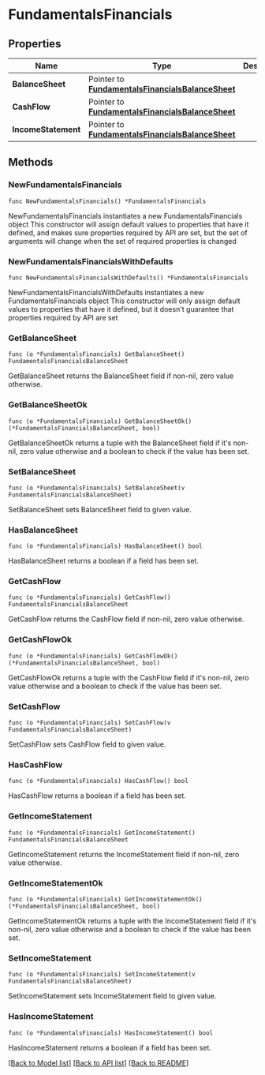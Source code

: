 # FundamentalsFinancials

## Properties

Name | Type | Description | Notes
------------ | ------------- | ------------- | -------------
**BalanceSheet** | Pointer to [**FundamentalsFinancialsBalanceSheet**](FundamentalsFinancialsBalanceSheet.md) |  | [optional] 
**CashFlow** | Pointer to [**FundamentalsFinancialsBalanceSheet**](FundamentalsFinancialsBalanceSheet.md) |  | [optional] 
**IncomeStatement** | Pointer to [**FundamentalsFinancialsBalanceSheet**](FundamentalsFinancialsBalanceSheet.md) |  | [optional] 

## Methods

### NewFundamentalsFinancials

`func NewFundamentalsFinancials() *FundamentalsFinancials`

NewFundamentalsFinancials instantiates a new FundamentalsFinancials object
This constructor will assign default values to properties that have it defined,
and makes sure properties required by API are set, but the set of arguments
will change when the set of required properties is changed

### NewFundamentalsFinancialsWithDefaults

`func NewFundamentalsFinancialsWithDefaults() *FundamentalsFinancials`

NewFundamentalsFinancialsWithDefaults instantiates a new FundamentalsFinancials object
This constructor will only assign default values to properties that have it defined,
but it doesn't guarantee that properties required by API are set

### GetBalanceSheet

`func (o *FundamentalsFinancials) GetBalanceSheet() FundamentalsFinancialsBalanceSheet`

GetBalanceSheet returns the BalanceSheet field if non-nil, zero value otherwise.

### GetBalanceSheetOk

`func (o *FundamentalsFinancials) GetBalanceSheetOk() (*FundamentalsFinancialsBalanceSheet, bool)`

GetBalanceSheetOk returns a tuple with the BalanceSheet field if it's non-nil, zero value otherwise
and a boolean to check if the value has been set.

### SetBalanceSheet

`func (o *FundamentalsFinancials) SetBalanceSheet(v FundamentalsFinancialsBalanceSheet)`

SetBalanceSheet sets BalanceSheet field to given value.

### HasBalanceSheet

`func (o *FundamentalsFinancials) HasBalanceSheet() bool`

HasBalanceSheet returns a boolean if a field has been set.

### GetCashFlow

`func (o *FundamentalsFinancials) GetCashFlow() FundamentalsFinancialsBalanceSheet`

GetCashFlow returns the CashFlow field if non-nil, zero value otherwise.

### GetCashFlowOk

`func (o *FundamentalsFinancials) GetCashFlowOk() (*FundamentalsFinancialsBalanceSheet, bool)`

GetCashFlowOk returns a tuple with the CashFlow field if it's non-nil, zero value otherwise
and a boolean to check if the value has been set.

### SetCashFlow

`func (o *FundamentalsFinancials) SetCashFlow(v FundamentalsFinancialsBalanceSheet)`

SetCashFlow sets CashFlow field to given value.

### HasCashFlow

`func (o *FundamentalsFinancials) HasCashFlow() bool`

HasCashFlow returns a boolean if a field has been set.

### GetIncomeStatement

`func (o *FundamentalsFinancials) GetIncomeStatement() FundamentalsFinancialsBalanceSheet`

GetIncomeStatement returns the IncomeStatement field if non-nil, zero value otherwise.

### GetIncomeStatementOk

`func (o *FundamentalsFinancials) GetIncomeStatementOk() (*FundamentalsFinancialsBalanceSheet, bool)`

GetIncomeStatementOk returns a tuple with the IncomeStatement field if it's non-nil, zero value otherwise
and a boolean to check if the value has been set.

### SetIncomeStatement

`func (o *FundamentalsFinancials) SetIncomeStatement(v FundamentalsFinancialsBalanceSheet)`

SetIncomeStatement sets IncomeStatement field to given value.

### HasIncomeStatement

`func (o *FundamentalsFinancials) HasIncomeStatement() bool`

HasIncomeStatement returns a boolean if a field has been set.


[[Back to Model list]](../README.md#documentation-for-models) [[Back to API list]](../README.md#documentation-for-api-endpoints) [[Back to README]](../README.md)



